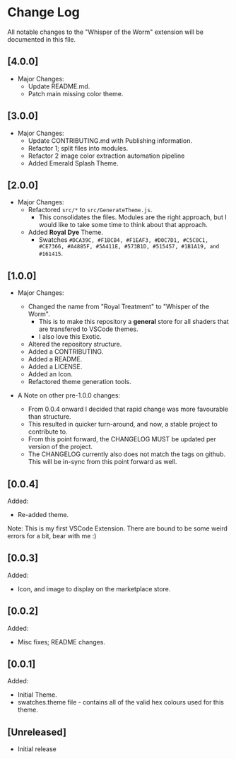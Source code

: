 # Change Log

All notable changes to the "Whisper of the Worm" extension will be documented in this file.

## [4.0.0]
* Major Changes:
    * Update README.md.
    * Patch main missing color theme.

## [3.0.0]
* Major Changes:
    * Update CONTRIBUTING.md with Publishing information.
    * Refactor 1; split files into modules.
    * Refactor 2 image color extraction automation pipeline
    * Added Emerald Splash Theme.

## [2.0.0]
* Major Changes:
    * Refactored `src/*` to `src/GenerateTheme.js`.
        * This consolidates the files. Modules are the right approach, but I would like to take some time to think about that approach.
    * Added **Royal Dye** Theme.
        * Swatches `#DCA39C, #F1BCB4, #F1EAF3, #D0C7D1, #C5C0C1, #CE7366, #A4885F, #5A411E, #573B1D, #515457, #1B1A19, and #161415`.

## [1.0.0]
* Major Changes:
    * Changed the name from "Royal Treatment" to "Whisper of the Worm".
        * This is to make this repository a **general** store for all shaders that are transfered to VSCode themes.
        * I also love this Exotic.
    * Altered the repository structure.
    * Added a CONTRIBUTING.
    * Added a README.
    * Added a LICENSE.
    * Added an Icon.
    * Refactored theme generation tools.

* A Note on other pre-1.0.0 changes:
    * From 0.0.4 onward I decided that rapid change was more favourable than structure.
    * This resulted in quicker turn-around, and now, a stable project to contribute to.
    * From this point forward, the CHANGELOG MUST be updated per version of the project.
    * The CHANGELOG currently also does not match the tags on github. This will be in-sync from this point forward as well.

## [0.0.4]
Added:
* Re-added theme.

Note: This is my first VSCode Extension. There are bound to be some weird errors for a bit, bear with me :)

## [0.0.3]
Added:
* Icon, and image to display on the marketplace store.

## [0.0.2]
Added:
* Misc fixes; README changes.

## [0.0.1]
Added:
* Initial Theme.
* swatches.theme file - contains all of the valid hex colours used for this theme.

## [Unreleased]

- Initial release
